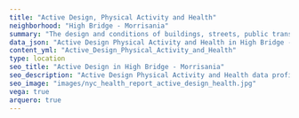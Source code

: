 ```yaml
---
title: "Active Design, Physical Activity and Health"
neighborhood: "High Bridge - Morrisania"
summary: "The design and conditions of buildings, streets, public transportation and parks influence physical activity, use of active transportation and other healthy behavior. A neighborhood's features can also impact the safety of its residents."
data_json: "Active Design Physical Activity and Health in High Bridge - Morrisania"
content_yml: "Active_Design_Physical_Activity_and_Health"
type: location
seo_title: "Active Design in High Bridge - Morrisania"
seo_description: "Active Design Physical Activity and Health data profile for the High Bridge - Morrisania neighborhood of NYC."
seo_image: "images/nyc_health_report_active_design_health.jpg"
vega: true
arquero: true
---
```

